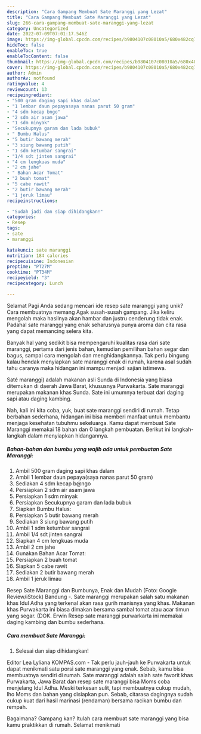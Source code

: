 ```yaml
---
description: "Cara Gampang Membuat Sate Maranggi yang Lezat"
title: "Cara Gampang Membuat Sate Maranggi yang Lezat"
slug: 266-cara-gampang-membuat-sate-maranggi-yang-lezat
category: Uncategorized
date: 2022-07-09T07:01:17.546Z
image: https://img-global.cpcdn.com/recipes/b9804107c08010a5/680x482cq70/sate-maranggi-foto-resep-utama.jpg
hideToc: false
enableToc: true
enableTocContent: false
thumbnail: https://img-global.cpcdn.com/recipes/b9804107c08010a5/680x482cq70/sate-maranggi-foto-resep-utama.jpg
cover: https://img-global.cpcdn.com/recipes/b9804107c08010a5/680x482cq70/sate-maranggi-foto-resep-utama.jpg
author: Admin
authorAv: notfound
ratingvalue: 4
reviewcount: 13
recipeingredient:
- "500 gram daging sapi khas dalam"
- "1 lembar daun pepayasaya nanas parut 50 gram"
- "4 sdm kecap bngo"
- "2 sdm air asam jawa"
- "1 sdm minyak"
- "Secukupnya garam dan lada bubuk"
- " Bumbu Halus"
- "5 butir bawang merah"
- "3 siung bawang putih"
- "1 sdm ketumbar sangrai"
- "1/4 sdt jinten sangrai"
- "4 cm lengkuas muda"
- "2 cm jahe"
- " Bahan Acar Tomat"
- "2 buah tomat"
- "5 cabe rawit"
- "2 butir bawang merah"
- "1 jeruk limau"
recipeinstructions:

- "Sudah jadi dan siap dihidangkan!"
categories:
- Resep
tags:
- sate
- maranggi

katakunci: sate maranggi 
nutrition: 184 calories
recipecuisine: Indonesian
preptime: "PT27M"
cooktime: "PT34M"
recipeyield: "3"
recipecategory: Lunch

---
```



Selamat Pagi Anda sedang mencari ide resep sate maranggi yang unik? Cara membuatnya memang Agak susah-susah gampang. Jika keliru mengolah maka hasilnya akan hambar dan justru cenderung tidak enak. Padahal sate maranggi yang enak seharusnya punya aroma dan cita rasa yang dapat memancing selera kita.


Banyak hal yang sedikit bisa mempengaruhi kualitas rasa dari sate maranggi, pertama dari jenis bahan, kemudian pemilihan bahan segar dan bagus, sampai cara mengolah dan menghidangkannya. Tak perlu bingung kalau hendak menyiapkan sate maranggi enak di rumah, karena asal sudah tahu caranya maka hidangan ini mampu menjadi sajian istimewa.

Saté maranggi) adalah makanan asli Sunda di Indonesia yang biasa ditemukan di daerah Jawa Barat, khususnya Purwakarta. Sate maranggi merupakan makanan khas Sunda. Sate ini umumnya terbuat dari daging sapi atau daging kambing.


Nah, kali ini kita coba, yuk, buat sate maranggi sendiri di rumah. Tetap berbahan sederhana, hidangan ini bisa memberi manfaat untuk membantu menjaga kesehatan tubuhmu sekeluarga. Kamu dapat membuat Sate Maranggi memakai 18 bahan dan 0 langkah pembuatan. Berikut ini langkah-langkah dalam menyiapkan hidangannya.

<!--inarticleads1-->

##### Bahan-bahan dan bumbu yang wajib ada untuk pembuatan Sate Maranggi:

1. Ambil 500 gram daging sapi khas dalam
1. Ambil 1 lembar daun pepaya(saya nanas parut 50 gram)
1. Sediakan 4 sdm kecap b@ngo
1. Persiapkan 2 sdm air asam jawa
1. Persiapkan 1 sdm minyak
1. Persiapkan Secukupnya garam dan lada bubuk
1. Siapkan  Bumbu Halus:
1. Persiapkan 5 butir bawang merah
1. Sediakan 3 siung bawang putih
1. Ambil 1 sdm ketumbar sangrai
1. Ambil 1/4 sdt jinten sangrai
1. Siapkan 4 cm lengkuas muda
1. Ambil 2 cm jahe
1. Gunakan  Bahan Acar Tomat:
1. Persiapkan 2 buah tomat
1. Siapkan 5 cabe rawit
1. Sediakan 2 butir bawang merah
1. Ambil 1 jeruk limau


Resep Sate Maranggi dan Bumbunya, Enak dan Mudah (Foto: Google Review/iStock) Bandung -. Sate maranggi merupakan salah satu makanan khas Idul Adha yang terkenal akan rasa gurih manisnya yang khas. Makanan khas Purwakarta ini biasa dimakan bersama sambal tomat atau acar timun yang segar. (DOK. Erwin Resep sate maranggi purwarkarta ini memakai daging kambing dan bumbu sederhana. 

<!--inarticleads2-->

##### Cara membuat Sate Maranggi:


1. Selesai dan siap dihidangkan!

Editor Lea Lyliana KOMPAS.com - Tak perlu jauh-jauh ke Purwakarta untuk dapat menikmati satu porsi sate maranggi yang enak. Sebab, kamu bisa membuatnya sendiri di rumah. Sate maranggi adalah salah sate favorit khas Purwakarta, Jawa Barat dan resep sate maranggi bisa Moms coba menjelang Idul Adha. Meski terkesan sulit, tapi membuatnya cukup mudah, lho Moms dan bahan yang disiapkan pun. Sebab, citarasa dagingnya sudah cukup kuat dari hasil marinasi (rendaman) bersama racikan bumbu dan rempah. 

Bagaimana? Gampang kan? Itulah cara membuat sate maranggi yang bisa kamu praktikkan di rumah. Selamat menikmati

